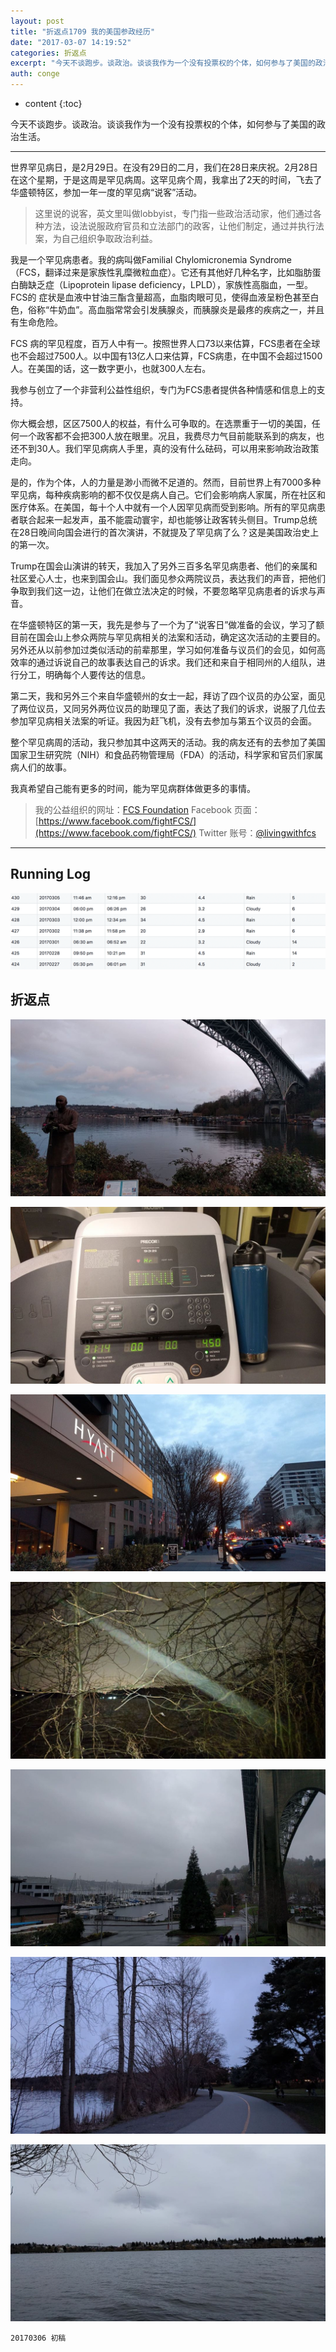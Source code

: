 ```yaml
---
layout: post
title: "折返点1709 我的美国参政经历"
date: "2017-03-07 14:19:52"
categories: 折返点
excerpt: "今天不谈跑步。谈政治。谈谈我作为一个没有投票权的个体，如何参与了美国的政治生活。 世界罕见病日，是2月29日。在没有29日的二月，我们在28日来..."
auth: conge
---
```

* content
{:toc}

今天不谈跑步。谈政治。谈谈我作为一个没有投票权的个体，如何参与了美国的政治生活。

----

世界罕见病日，是2月29日。在没有29日的二月，我们在28日来庆祝。2月28日在这个星期，于是这周是罕见病周。这罕见病个周，我拿出了2天的时间，飞去了华盛顿特区，参加一年一度的罕见病“说客”活动。

> 这里说的说客，英文里叫做lobbyist，专门指一些政治活动家，他们通过各种方法，设法说服政府官员和立法部门的政客，让他们制定，通过并执行法案，为自己组织争取政治利益。

我是一个罕见病患者。我的病叫做Familial Chylomicronemia Syndrome （FCS，翻译过来是家族性乳糜微粒血症）。它还有其他好几种名字，比如脂肪蛋白酶缺乏症（Lipoprotein lipase deficiency，LPLD），家族性高脂血，一型。FCS的 症状是血液中甘油三酯含量超高，血脂肉眼可见，使得血液呈粉色甚至白色，俗称“牛奶血”。高血脂常常会引发胰腺炎，而胰腺炎是最疼的疾病之一，并且有生命危险。

FCS 病的罕见程度，百万人中有一。按照世界人口73以来估算，FCS患者在全球也不会超过7500人。以中国有13亿人口来估算，FCS病患，在中国不会超过1500人。在美国的话，这一数字更小，也就300人左右。

我参与创立了一个非营利公益性组织，专门为FCS患者提供各种情感和信息上的支持。

你大概会想，区区7500人的权益，有什么可争取的。在选票重于一切的美国，任何一个政客都不会把300人放在眼里。况且，我费尽力气目前能联系到的病友，也还不到30人。我们罕见病病人手里，真的没有什么砝码，可以用来影响政治政策走向。

是的，作为个体，人的力量是渺小而微不足道的。然而，目前世界上有7000多种罕见病，每种疾病影响的都不仅仅是病人自己。它们会影响病人家属，所在社区和医疗体系。在美国，每十个人中就有一个人因罕见病而受到影响。所有的罕见病患者联合起来一起发声，虽不能震动寰宇，却也能够让政客转头侧目。Trump总统在28日晚间向国会进行的首次演讲，不就提及了罕见病了么？这是美国政治史上的第一次。

Trump在国会山演讲的转天，我加入了另外三百多名罕见病患者、他们的亲属和社区爱心人士，也来到国会山。我们面见参众两院议员，表达我们的声音，把他们争取到我们这一边，让他们在做立法决定的时候，不要忽略罕见病患者的诉求与声音。

在华盛顿特区的第一天，我先是参与了一个为了“说客日”做准备的会议，学习了额目前在国会山上参众两院与罕见病相关的法案和活动，确定这次活动的主要目的。另外还从以前参加过类似活动的前辈那里，学习如何准备与议员们的会见，如何高效率的通过诉说自己的故事表达自己的诉求。我们还和来自于相同州的人组队，进行分工，明确每个人要传达的信息。

第二天，我和另外三个来自华盛顿州的女士一起，拜访了四个议员的办公室，面见了两位议员，又同另外两位议员的助理见了面，表达了我们的诉求，说服了几位去参加罕见病相关法案的听证。我因为赶飞机，没有去参加与第五个议员的会面。

整个罕见病周的活动，我只参加其中这两天的活动。我的病友还有的去参加了美国国家卫生研究院（NIH）和食品药物管理局（FDA）的活动，科学家和官员们家属病人们的故事。

我真希望自己能有更多的时间，能为罕见病群体做更多的事情。

> 我的公益组织的网址：[FCS Foundation](http://www.livingwithfcs.org)
> Facebook 页面：[https://www.facebook.com/fightFCS/](https://www.facebook.com/fightFCS/)
> Twitter 账号：[@livingwithfcs](https://twitter.com/livingwithfcs)

----

## Running Log

![Running log week09 2017](/assets/images/折返点/118382-810c80898c0b44e9.png)

## 折返点

![20170227.jpg](/assets/images/折返点/118382-8d62fcb08f84539d.jpg)

![20170228.jpg](/assets/images/折返点/118382-3ee6156fb82c9c01.jpg)

![20170301.jpg](/assets/images/折返点/118382-6ed5209b8eb214cd.jpg)

![20170302.jpg](/assets/images/折返点/118382-bcfecafe0a4079ee.jpg)

![20170303.jpg](/assets/images/折返点/118382-68bcdd7a9202b1d4.jpg)

![20170304.jpg](/assets/images/折返点/118382-6876e9cd6edbcd39.jpg)

![20170305.jpg](/assets/images/折返点/118382-e99b7eebf10502c5.jpg)

```
20170306 初稿
```
